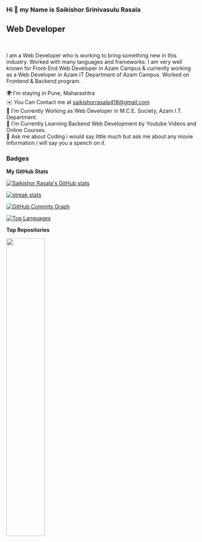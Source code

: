 ### Hi 👋 my Name is Saikishor Srinivasulu Rasala

<!--
**Saikishor164/Saikishor164** is a ✨ _special_ ✨ repository because its `README.md` (this file) appears on your GitHub profile.

Here are some ideas to get you started:

- 🔭 I’m currently working 
- 🌱 I’m currently learning ...
- 👯 I’m looking to collaborate on ...
- 🤔 I’m looking for help with ...
- 💬 Ask me about ...
- 📫 How to reach me: ...
- 😄 Pronouns: ...
- ⚡ Fun fact: ...
-->

<h2>Web Developer </h2> <br> 

<p> I am a Web Developer who is working to bring something new in this industry. Worked with many languages and frameworks. I am very well known for Front-End Web Developer in Azam Campus & currently working as a Web Developer in Azam IT Department of Azam Campus. Worked on Frontend & Backend program. </p>

🌍 I'm staying in Pune, Maharashtra <br>
✉️ You Can Contact me at <a href="mailto:saikishorrasala418@gmail.com" > saikishorrasala418@gmail.com </a> <br>
🚀 I'm Currently Working as Web Developer in M.C.E. Society, Azam I.T. Department. <br> 
🌱 I'm Currently Learning Backend Web Development by Youtube Videos and Online Courses.<br> 
💬 Ask me about Coding i would say little much but ask me about any movie Information i will say you a speech on it. <br>



### Badges

<b>My GitHub Stats</b>

<a href="http://www.github.com/saikishor164"><img src="https://github-readme-stats.vercel.app/api?username=saikishor164&show_icons=true&theme=gruvbox&border_radius=10&hide_rank=false" alt="Saikishor Rasala's GitHub stats" /></a>

<a href="https://www.github.com/saikishor164"> <img src="https://github-readme-streak-stats.herokuapp.com/?user=saikishor164&theme=gruvbox&currStreakLabel=0891b2&sideNums=ffffff&sideLabels=ffffff&dates=ffffff&border_radius=10&disable_animations=false" alt="streak stats"></a>

<a href="http://www.github.com/saikishor164"><img src="https://activity-graph.herokuapp.com/graph?username=saikishor164&theme=gruvbox&custom_title=GitHub%20Commits%20Graph&bg_color=000000&border_radius=10" alt="GitHub Commits Graph" /></a>

<a href="https://github.com/Saikishor164" align="left"><img src="https://github-readme-stats.vercel.app/api/top-langs/?username=saikishor164&layout=compact&theme=gruvbox&border_radius=10" alt="Top Languages" /></a>

<b>Top Repositories</b>

<div width="100%" align="center"><a href="https://github.com/saikishor164/portfolio" align="left"><img align="left" width="45%" src="https://github-readme-stats.vercel.app/api/pin/?username=saikishor164&repo=portfolio&theme=gruvbox&border_radius=10&locale=en" /></a></div><br /><br /><br /><br /><br /><br /><br />

<!-- 
Here are some ideas to get you started:

- 🔭 I’m currently working 
- 🌱 I’m currently learning ...
- 👯 I’m looking to collaborate on ...
- 🤔 I’m looking for help with ...
- 💬 Ask me about ...
- 📫 How to reach me: ...
- 😄 Pronouns: ...
- ⚡ Fun fact: ...
-->
